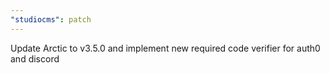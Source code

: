 ```yaml
---
"studiocms": patch
---
```


Update Arctic to v3.5.0 and implement new required code verifier for auth0 and discord

